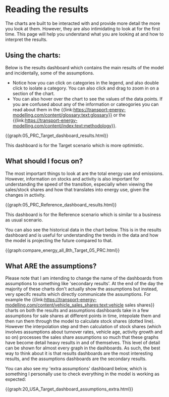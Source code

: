 # Reading the results
The charts are built to be interacted with and provide more detail the more you look at them. However, they are also intimidating to look at for the first time. This page will help you understand what you are looking at and how to interpret the results.

## Using the charts:
Below is the results dashboard which contains the main results of the model and incidentally, some of the assumptions. 

- Notice how you can click on categories in the legend, and also double click to isolate a category. You can also click and drag to zoom in on a section of the chart. 
- You can also hover over the chart to see the values of the data points. If you are confused about any of the information or cateogories you can read about them in the  {{link:https://transport-energy-modelling.com/content/glossary:text:glossary}} or the {{link:https://transport-energy-modelling.com/content/index:text:methodology}}.

{{graph:05_PRC_Target_dashboard_results.html}}

This dashboard is for the Target scenario which is more optimistic.

## What should I focus on?
The most important things to look at are the total energy use and emissions. However, information on stocks and activity is also important for understanding the speed of the transition, especially when viewing the sales/stock shares and how that translates into energy use, given the changes in activity.

{{graph:05_PRC_Reference_dashboard_results.html}}

This dashboard is for the Reference scenario which is similar to a business as usual scenario.

You can also see the historical data in the chart below. This is in the results dashboard and is useful for understanding the trends in the data and how the model is projecting the future compared to that. 

{{graph:compare_energy_all_8th_Target_05_PRC.html}}

## What ARE the assumptions?
Please note that I am intending to change the name of the dashboards from assumptions to something like 'secondary results'.
At the end of the day the majority of these charts don't actually show the assumptions but instead, very specifc results which directly communicate the assumptions. For example the {{link:https://transport-energy-modelling.com/content/vehicle_sales_shares:text:vehicle sales shares}} charts on both the results and assumptions dashboards take in a few assumptions for sale shares at different points in time, intepolate them and then run them through the model to calculate stock shares (dotted line). However the interpolation step and then calculation of stock shares (which involves assumptions about turnover rates, vehicle age, activity growth and so on) processes the sales share assumptions so much that these graphs have become detail heavy results in and of themselves. This level of detail can be shown for almost every graph in the dashboards. As such, the best way to think about it is that results dashboards are the most interesting results, and the assumptions dashboards are the secondary results. 

You can also see my 'extra assumptions' dashboard below, which is something I personally use to check everything in the model is working as expected:
    
{{graph:20_USA_Target_dashboard_assumptions_extra.html}}
